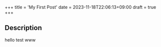 +++
title = 'My First Post'
date = 2023-11-18T22:06:13+09:00
draft = true
+++

## Description

hello test www
